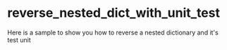 # reverse_nested_dict_with_unit_test
Here is a sample to show you how to reverse a nested dictionary and it's test unit
